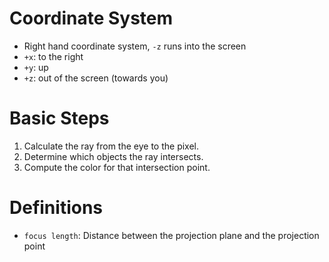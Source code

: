 # Coordinate System
- Right hand coordinate system, `-z` runs into the screen
- `+x`: to the right
- `+y`: up
- `+z`: out of the screen (towards you) 

# Basic Steps
1. Calculate the ray from the eye to the pixel.
2. Determine which objects the ray intersects.
3. Compute the color for that intersection point.

# Definitions
- `focus length`: Distance between the projection plane and the projection point <br>
